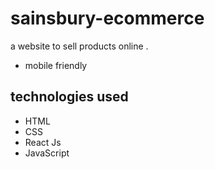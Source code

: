 
# sainsbury-ecommerce 
a website to sell products online .

* mobile friendly

## technologies used
* HTML
* CSS
* React Js
* JavaScript

